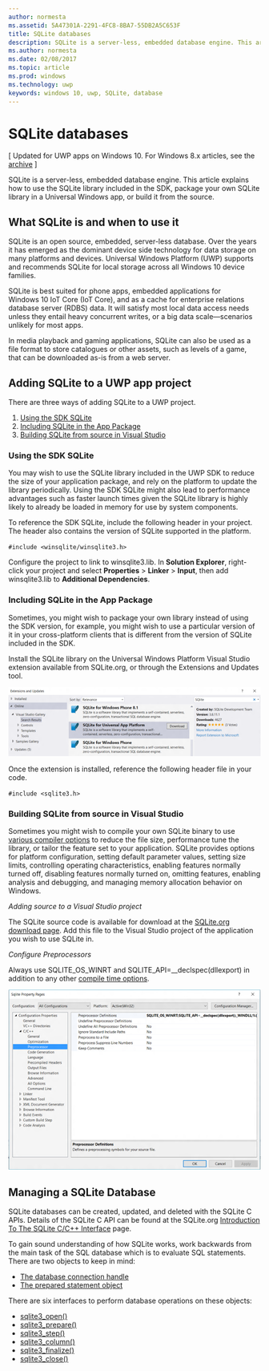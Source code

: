 ```yaml
---
author: normesta
ms.assetid: 5A47301A-2291-4FC8-8BA7-55DB2A5C653F
title: SQLite databases
description: SQLite is a server-less, embedded database engine. This article explains how to use the SQLite library included in the SDK, package your own SQLite library in a Universal Windows app, or build it from the source.
ms.author: normesta
ms.date: 02/08/2017
ms.topic: article
ms.prod: windows
ms.technology: uwp
keywords: windows 10, uwp, SQLite, database
---
```

# SQLite databases

\[ Updated for UWP apps on Windows 10. For Windows 8.x articles, see the [archive](http://go.microsoft.com/fwlink/p/?linkid=619132) \]


SQLite is a server-less, embedded database engine. This article explains how to use the SQLite library included in the SDK, package your own SQLite library in a Universal Windows app, or build it from the source.

## What SQLite is and when to use it

SQLite is an open source, embedded, server-less database. Over the years it has emerged as the dominant device side technology for data storage on many platforms and devices. Universal Windows Platform (UWP) supports and recommends SQLite for local storage across all Windows 10 device families.

SQLite is best suited for phone apps, embedded applications for Windows 10 IoT Core (IoT Core), and as a cache for enterprise relations database server (RDBS) data. It will satisfy most local data access needs unless they entail heavy concurrent writes, or a big data scale—scenarios unlikely for most apps.

In media playback and gaming applications, SQLite can also be used as a file format to store catalogues or other assets, such as levels of a game, that can be downloaded as-is from a web server.

## Adding SQLite to a UWP app project

There are three ways of adding SQLite to a UWP project.

1.  [Using the SDK SQLite](#using-the-sdk-sqlite)
2.  [Including SQLite in the App Package](#including-sqlite-in-the-app-package)
3.  [Building SQLite from source in Visual Studio](#building-sqlite-from-source-in-visual-studio)

### Using the SDK SQLite

You may wish to use the SQLite library included in the UWP SDK to reduce the size of your application package, and rely on the platform to update the library periodically. Using the SDK SQLite might also lead to performance advantages such as faster launch times given the SQLite library is highly likely to already be loaded in memory for use by system components.

To reference the SDK SQLite, include the following header in your project. The header also contains the version of SQLite supported in the platform.

`#include <winsqlite/winsqlite3.h>`

Configure the project to link to winsqlite3.lib. In **Solution Explorer**, right-click your project and select **Properties** &gt; **Linker** &gt; **Input**, then add winsqlite3.lib to **Additional Dependencies**.

### Including SQLite in the App Package

Sometimes, you might wish to package your own library instead of using the SDK version, for example, you might wish to use a particular version of it in your cross-platform clients that is different from the version of SQLite included in the SDK.

Install the SQLite library on the Universal Windows Platform Visual Studio extension available from SQLite.org, or through the Extensions and Updates tool.

![Extensions and Updates screen](./images/extensions-and-updates.png)

Once the extension is installed, reference the following header file in your code.

`#include <sqlite3.h>`

### Building SQLite from source in Visual Studio

Sometimes you might wish to compile your own SQLite binary to use [various compiler options](http://www.sqlite.org/compile.html) to reduce the file size, performance tune the library, or tailor the feature set to your application. SQLite provides options for platform configuration, setting default parameter values, setting size limits, controlling operating characteristics, enabling features normally turned off, disabling features normally turned on, omitting features, enabling analysis and debugging, and managing memory allocation behavior on Windows.

*Adding source to a Visual Studio project*

The SQLite source code is available for download at the [SQLite.org download page](https://www.sqlite.org/download.html). Add this file to the Visual Studio project of the application you wish to use SQLite in.

*Configure Preprocessors*

Always use SQLITE\_OS\_WINRT and SQLITE\_API=\_\_declspec(dllexport) in addition to any other [compile time options](http://www.sqlite.org/compile.html).

![SQLite Property Pages screen](./images/property-pages.png)

## Managing a SQLite Database

SQLite databases can be created, updated, and deleted with the SQLite C APIs. Details of the SQLite C API can be found at the SQLite.org [Introduction To The SQLite C/C++ Interface](http://www.sqlite.org/cintro.html) page.

To gain sound understanding of how SQLite works, work backwards from the main task of the SQL database which is to evaluate SQL statements. There are two objects to keep in mind:

-   [The database connection handle](https://www.sqlite.org/c3ref/sqlite3.html)
-   [The prepared statement object](https://www.sqlite.org/c3ref/stmt.html)

There are six interfaces to perform database operations on these objects:

-   [sqlite3\_open()](https://web.archive.org/web/20141228070025/http:/www.sqlite.org/c3ref/open.html)
-   [sqlite3\_prepare()](https://web.archive.org/web/20141228070025/http:/www.sqlite.org/c3ref/prepare.html)
-   [sqlite3\_step()](https://web.archive.org/web/20141228070025/http:/www.sqlite.org/c3ref/step.html)
-   [sqlite3\_column()](https://web.archive.org/web/20141228070025/http:/www.sqlite.org/c3ref/column_blob.html)
-   [sqlite3\_finalize()](https://web.archive.org/web/20141228070025/http:/www.sqlite.org/c3ref/finalize.html)
-   [sqlite3\_close()](https://web.archive.org/web/20141228070025/http:/www.sqlite.org/c3ref/close.html)

 

 
